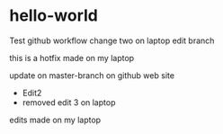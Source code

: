 # hello-world
Test github workflow change two on laptop edit branch

this is a hotfix made on my laptop

update on master-branch on github web site


* Edit2
* removed edit 3 on laptop

edits made on my laptop
